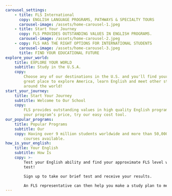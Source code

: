 ```yaml
---
carousel_settings:
    - title: FLS International
      copy: ENGLISH LANGUAGE PROGRAMS, PATHWAYS & SPECIALTY TOURS
      carousel-image: /assets/home-carousel-1.jpeg
    - title: Start Your Journey
      copy: FLS PROVIDES OUTSTANDING VALUES IN ENGLISH PROGRAMS.
      carousel-image: /assets/home-carousel-2.jpeg
    - copy: FLS HAS THE RIGHT OPTIONS FOR INTERNATIONAL STUDENTS
      carousel-image: /assets/home-carousel-3.jpeg
      title: FIND YOUR EDUCATIONAL FUTURE
explore_your_world:
    title: EXPLORE YOUR WORLD
    subtitle: Study in the U.S.A.
    copy:
        Choose any of our destinations in the U.S. and you'll find yourself in a
        great place to explore America, learn English and meet other students from
        around the world!
start_your_journey:
    title: Start Your Journey
    subtitle: Welcome to Our School
    copy:
        FLS provides outstanding values in high quality English programs. To find
        your program’s price, try our easy cost tool.
our_popular_programs:
    title: Popular Programs
    subtitle: Our
    copy: Having over 9 million students worldwide and more than 50,000 online
        courses available.
how_is_your_english:
    title: Your English
    subtitle: How Is
    copy: >-
        Test your English ability and find your approximate FLS level with our FREE
        test!

        Sign up to take our brief test and receive your results.

        An FLS representative can then help you make a study plan to meet your goals.
---
```

